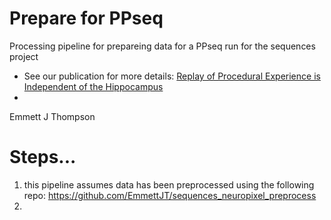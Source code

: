 # Prepare for PPseq
Processing pipeline for prepareing data for a PPseq run for the sequences project 
- See our publication for more details: [Replay of Procedural Experience is Independent of the Hippocampus](https://www.biorxiv.org/content/10.1101/2024.06.05.597547v1.full.pdf)
- 
Emmett J Thompson

# Steps...
1. this pipeline assumes data has been preprocessed using the following repo: https://github.com/EmmettJT/sequences_neuropixel_preprocess
2. 
